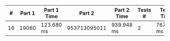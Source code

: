 <table>
<thead>
<tr><th>#  </th><th>Part 1  </th><th>Part 1 Time  </th><th>Part 2      </th><th>Part 2 Time  </th><th>Tests #  </th><th>Tests Time  </th></tr>
</thead>
<tbody>
<tr><td>16        </td><td>19060   </td><td>123.680 ms   </td><td>953713095011</td><td>939.948 ms   </td><td>2        </td><td>767.527 ms  </td></tr>
</tbody>
</table>
